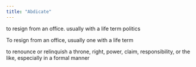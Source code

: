 ```yaml
---
title: "Abdicate"
---
```

to resign from an office. usually with a life term 
politics

To resign from an office, usually one with a life term

to renounce or relinquish a throne, right, power, claim, responsibility, or the like, especially in a formal manner

